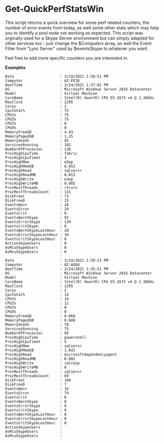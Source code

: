 # Get-QuickPerfStatsWin
 
This script returns a quick overview for some perf related counters, the number of error events from today, as well some other stats which may help you to identify a pool node not working as expected. This script was orginally used for a Skype Server environment but can simply adapted for other services too - just change the $Computers array, as well the Event Filter from "Lync Server" used by $eventsSkype to whatever you want. 

Feel free to add more specific counters you are interested in.

**Examples**
```
Date                     : 3/24/2021 1:50:51 PM
Computer                 : AZ-FE1D
BootTime                 : 3/24/2021 1:37:01 PM
OS                       : Microsoft Windows Server 2016 Datacenter
Model                    : Virtual Machine
CoreName                 : Intel(R) Xeon(R) CPU E5-2673 v4 @ 2.30GHz
MaxClock                 : 2295
Cores                    : 2
CpuTotal%                : 75
CPU1%                    : 75
CPU2%                    : 75
CPU3%                    : 0
CPU4%                    : 0
MemoryFreeGB             : 4.43
MemoryPagedGB            : 1.25
MemoryUsed%              : 45
ServicesRunning          : 102
NumberOfProcesses        : 136
ProcHighCpuTime          : fabric
ProcHighCpuTime%         : 3
ProcHighMem              : w3wp
ProcHighMemGB            : 0.652
ProcHighRead             : sqlservr
ProcHighReadMB           : 0.013
ProcHighWrite            : w3wp
ProcHighWriteMB          : 0.005
ProcMostThreads          : rtcsrv
ProcMostThreadsCount     : 131
DiskFreeC                : 73
DiskFreeD                : 15
EventsWarn               : 26
EventsError              : 29
EventsCrit               : 0
EventsWarnSkype          : 92
EventsErrorSkype         : 139
EventsCritSkype          : 0
EventsWarnSkypeLastHour  : 20
EventsErrorSkypeLastHour : 10
EventsCritSkypeLastHour  : 0
ActiveSkypeUsers         : 0
AvMcuSkypeUsers          : 0
AsMcuSkypeUsers          : 0

Date                     : 3/24/2021 1:50:23 PM
Computer                 : AZ-AG04
BootTime                 : 3/24/2021 1:35:51 PM
OS                       : Microsoft Windows Server 2016 Datacenter
Model                    : Virtual Machine
CoreName                 : Intel(R) Xeon(R) CPU E5-2673 v4 @ 2.30GHz
MaxClock                 : 2295
Cores                    : 2
CpuTotal%                : 14
CPU1%                    : 16
CPU2%                    : 12
CPU3%                    : 0
CPU4%                    : 0
MemoryFreeGB             : 0.868
MemoryPagedGB            : 0.688
MemoryUsed%              : 78
ServicesRunning          : 75
NumberOfProcesses        : 95
ProcHighCpuTime          : powershell
ProcHighCpuTime%         : 5
ProcHighMem              : sqlservr
ProcHighMemGB            : 1.841
ProcHighRead             : microsoftdependencyagent
ProcHighReadMB           : 0.002
ProcHighWrite            : sqlceip
ProcHighWriteMB          : 0
ProcMostThreads          : sqlservr
ProcMostThreadsCount     : 69
DiskFreeC                : 189
DiskFreeD                : 7
EventsWarn               : 16
EventsError              : 79
EventsCrit               : 0
EventsWarnSkype          : 0
EventsErrorSkype         : 0
EventsCritSkype          : 0
EventsWarnSkypeLastHour  : 0
EventsErrorSkypeLastHour : 0
EventsCritSkypeLastHour  : 0
ActiveSkypeUsers         : 
AvMcuSkypeUsers          : 
AsMcuSkypeUsers          : 

```
